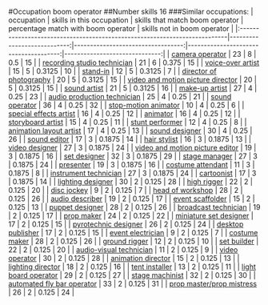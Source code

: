 #Occupation boom operator
##Number skills 16
###Similar occupations:
| occupation                                                                |   skills in this occupation |   skills that match boom operator |   percentage match with boom operator |   skills not in boom operator |
|:--------------------------------------------------------------------------|----------------------------:|----------------------------------:|--------------------------------------:|------------------------------:|
| [camera operator](camera_operator.md)                                     |                          23 |                                 8 |                                0.5    |                            15 |
| [recording studio technician](recording_studio_technician.md)             |                          21 |                                 6 |                                0.375  |                            15 |
| [voice-over artist](voice-over_artist.md)                                 |                          15 |                                 5 |                                0.3125 |                            10 |
| [stand-in](stand-in.md)                                                   |                          12 |                                 5 |                                0.3125 |                             7 |
| [director of photography](director_of_photography.md)                     |                          20 |                                 5 |                                0.3125 |                            15 |
| [video and motion picture director](video_and_motion_picture_director.md) |                          20 |                                 5 |                                0.3125 |                            15 |
| [sound artist](sound_artist.md)                                           |                          21 |                                 5 |                                0.3125 |                            16 |
| [make-up artist](make-up_artist.md)                                       |                          27 |                                 4 |                                0.25   |                            23 |
| [audio production technician](audio_production_technician.md)             |                          25 |                                 4 |                                0.25   |                            21 |
| [sound operator](sound_operator.md)                                       |                          36 |                                 4 |                                0.25   |                            32 |
| [stop-motion animator](stop-motion_animator.md)                           |                          10 |                                 4 |                                0.25   |                             6 |
| [special effects artist](special_effects_artist.md)                       |                          16 |                                 4 |                                0.25   |                            12 |
| [animator](animator.md)                                                   |                          16 |                                 4 |                                0.25   |                            12 |
| [storyboard artist](storyboard_artist.md)                                 |                          15 |                                 4 |                                0.25   |                            11 |
| [stunt performer](stunt_performer.md)                                     |                          12 |                                 4 |                                0.25   |                             8 |
| [animation layout artist](animation_layout_artist.md)                     |                          17 |                                 4 |                                0.25   |                            13 |
| [sound designer](sound_designer.md)                                       |                          30 |                                 4 |                                0.25   |                            26 |
| [sound editor](sound_editor.md)                                           |                          17 |                                 3 |                                0.1875 |                            14 |
| [hair stylist](hair_stylist.md)                                           |                          16 |                                 3 |                                0.1875 |                            13 |
| [video designer](video_designer.md)                                       |                          27 |                                 3 |                                0.1875 |                            24 |
| [video and motion picture editor](video_and_motion_picture_editor.md)     |                          19 |                                 3 |                                0.1875 |                            16 |
| [set designer](set_designer.md)                                           |                          32 |                                 3 |                                0.1875 |                            29 |
| [stage manager](stage_manager.md)                                         |                          27 |                                 3 |                                0.1875 |                            24 |
| [presenter](presenter.md)                                                 |                          19 |                                 3 |                                0.1875 |                            16 |
| [costume attendant](costume_attendant.md)                                 |                          11 |                                 3 |                                0.1875 |                             8 |
| [instrument technician](instrument_technician.md)                         |                          27 |                                 3 |                                0.1875 |                            24 |
| [cartoonist](cartoonist.md)                                               |                          17 |                                 3 |                                0.1875 |                            14 |
| [lighting designer](lighting_designer.md)                                 |                          30 |                                 2 |                                0.125  |                            28 |
| [high rigger](high_rigger.md)                                             |                          22 |                                 2 |                                0.125  |                            20 |
| [disc jockey](disc_jockey.md)                                             |                           9 |                                 2 |                                0.125  |                             7 |
| [head of workshop](head_of_workshop.md)                                   |                          28 |                                 2 |                                0.125  |                            26 |
| [audio describer](audio_describer.md)                                     |                          19 |                                 2 |                                0.125  |                            17 |
| [event scaffolder](event_scaffolder.md)                                   |                          15 |                                 2 |                                0.125  |                            13 |
| [puppet designer](puppet_designer.md)                                     |                          28 |                                 2 |                                0.125  |                            26 |
| [broadcast technician](broadcast_technician.md)                           |                          19 |                                 2 |                                0.125  |                            17 |
| [prop maker](prop_maker.md)                                               |                          24 |                                 2 |                                0.125  |                            22 |
| [miniature set designer](miniature_set_designer.md)                       |                          17 |                                 2 |                                0.125  |                            15 |
| [pyrotechnic designer](pyrotechnic_designer.md)                           |                          26 |                                 2 |                                0.125  |                            24 |
| [desktop publisher](desktop_publisher.md)                                 |                          17 |                                 2 |                                0.125  |                            15 |
| [event electrician](event_electrician.md)                                 |                           9 |                                 2 |                                0.125  |                             7 |
| [costume maker](costume_maker.md)                                         |                          28 |                                 2 |                                0.125  |                            26 |
| [ground rigger](ground_rigger.md)                                         |                          12 |                                 2 |                                0.125  |                            10 |
| [set builder](set_builder.md)                                             |                          22 |                                 2 |                                0.125  |                            20 |
| [audio-visual technician](audio-visual_technician.md)                     |                          11 |                                 2 |                                0.125  |                             9 |
| [video operator](video_operator.md)                                       |                          30 |                                 2 |                                0.125  |                            28 |
| [animation director](animation_director.md)                               |                          15 |                                 2 |                                0.125  |                            13 |
| [lighting director](lighting_director.md)                                 |                          18 |                                 2 |                                0.125  |                            16 |
| [tent installer](tent_installer.md)                                       |                          13 |                                 2 |                                0.125  |                            11 |
| [light board operator](light_board_operator.md)                           |                          29 |                                 2 |                                0.125  |                            27 |
| [stage machinist](stage_machinist.md)                                     |                          32 |                                 2 |                                0.125  |                            30 |
| [automated fly bar operator](automated_fly_bar_operator.md)               |                          33 |                                 2 |                                0.125  |                            31 |
| [prop master/prop mistress](prop_master-prop_mistress.md)                 |                          26 |                                 2 |                                0.125  |                            24 |
